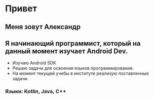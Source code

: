 # Привет
## Меня зовут Александр
## Я начинающий программист, который на данный момент изучает Android Dev.

- Изучаю Android SDK
- Решаю задачи для освоения языков программирования.
- На момент текущей учебы в институте реализую поставленные задачи.


### Языки: Kotlin, Java, C++
